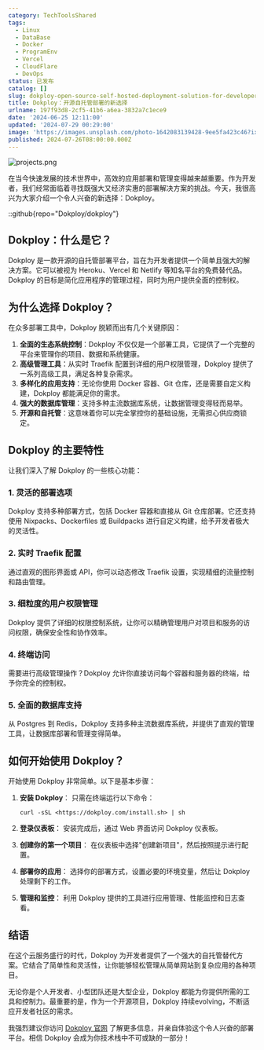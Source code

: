 ```yaml
---
category: TechToolsShared
tags:
  - Linux
  - DataBase
  - Docker
  - ProgramEnv
  - Vercel
  - CloudFlare
  - DevOps
status: 已发布
catalog: []
slug: dokploy-open-source-self-hosted-deployment-solution-for-developers
title: Dokploy：开源自托管部署的新选择
urlname: 197f93d8-2cf5-41b6-a6ea-3832a7c1ece9
date: '2024-06-25 12:11:00'
updated: '2024-07-29 00:29:00'
image: 'https://images.unsplash.com/photo-1642083139428-9ee5fa423c46?ixlib=rb-4.0.3&q=85&fm=jpg&crop=entropy&cs=srgb'
published: 2024-07-26T08:00:00.000Z
---
```


![projects.png](https://prod-files-secure.s3.us-west-2.amazonaws.com/5d24fe63-e567-4804-86f9-9fdc62e13082/adfdc1fe-2109-46ac-9ad4-f50e8631f20c/projects.png?X-Amz-Algorithm=AWS4-HMAC-SHA256&X-Amz-Content-Sha256=UNSIGNED-PAYLOAD&X-Amz-Credential=ASIAZI2LB466Y7XGBHY2%2F20250131%2Fus-west-2%2Fs3%2Faws4_request&X-Amz-Date=20250131T213212Z&X-Amz-Expires=3600&X-Amz-Security-Token=IQoJb3JpZ2luX2VjEL3%2F%2F%2F%2F%2F%2F%2F%2F%2F%2FwEaCXVzLXdlc3QtMiJHMEUCIHBoB%2BEAcY7Cj1ukiMeDGELrdEgkCP%2Fu%2FLrOBAdI9Q1GAiEAnhg1lL1pAePg9uycsPg99rpG%2FCiQMvHBvaTtMpvRHnwqiAQIxv%2F%2F%2F%2F%2F%2F%2F%2F%2F%2FARAAGgw2Mzc0MjMxODM4MDUiDCj5GS7zi8YThzKgrSrcA22DIZbDuid98k8eavedW6uFMBeIMEI053I4Oiy%2Bv8MuF98302qMDJgigDVjnrHxn79cFK%2FrJl76RNcg2R0%2Fm9rH8Yg5nkkQh27pwYVNmT%2BsakBDibT6egfBu27DpKcvRHTIeVvn8Fsp9T99rZG5XcfkHoRlIfFBwHhMggjE2BTEp%2F9%2BWOUgY1EXEgzw44sH4iVB6M0%2FGcZX4OhvsRJjlLBOLIHtf9T9Bt31LPMtWBcdvrOhMHGkGEbQpN3xroWDS43Rirr0KgX2Tco9s9V4h7ALEzAawcCFT6kI5G61Bq%2FcQ7CLV33NuR4ijNadAlMfWFWacLQIdhTkxOjmniN04Jz4%2BKfeCkLjjAU8GNPpDowxjCGxjELdc%2FPykyQOxOCWZYBZPOvrp%2FaYWkSLqF1MckGIxL82q%2BVSk8YE0BCkUAxRxnH005dr%2FVUvzPGQ92yeMTl7UBpjMiN8Tz%2BUejuj%2Ba9U5aKlj5U2aTaP5Wq3t%2FwE0d8GKZLrCNE85PQDGAiQ1GvXGBiHAWnYx4CQyjrjTL%2FZ8VBOc5hf8f%2FDe4ckzntclDuHj%2BRR2ARAKl1UOvqU4afOcnZdPf6wgh1LZNzYLvjP4yzuJNykTXhx1%2F%2F3UCFkPeWdA6%2FREyqm49SyMPD49LwGOqUB5oP4ZRD4XcBVhzpyqCrO8eBUFGxp0rTZtKNC27RcrsL0hHjOvvIqWtnqNniixs952QgQEBKOJB89OacBpKEhgfI3%2FECT5C9OUbdbz%2FMJYmF48xcgGplhXNCvvLySziSJxIoJ3NZskeR3lzRhFTorNxxkTjkmSDj%2BnbRyzmSdPflML80KELHkRmSuW6mR3HhLGdjw87fv4GVJouKnUztj2yleXyQN&X-Amz-Signature=36458d19852fd4643b474489f0c6c50858dcafa696f15293af1cc9778984ae69&X-Amz-SignedHeaders=host&x-id=GetObject)


在当今快速发展的技术世界中，高效的应用部署和管理变得越来越重要。作为开发者，我们经常面临着寻找既强大又经济实惠的部署解决方案的挑战。今天，我很高兴为大家介绍一个令人兴奋的新选择：Dokploy。


::github{repo="Dokploy/dokploy"}


## Dokploy：什么是它？


Dokploy 是一款开源的自托管部署平台，旨在为开发者提供一个简单且强大的解决方案。它可以被视为 Heroku、Vercel 和 Netlify 等知名平台的免费替代品。Dokploy 的目标是简化应用程序的管理过程，同时为用户提供全面的控制权。


## 为什么选择 Dokploy？


在众多部署工具中，Dokploy 脱颖而出有几个关键原因：

1. **全面的生态系统控制**：Dokploy 不仅仅是一个部署工具，它提供了一个完整的平台来管理你的项目、数据和系统健康。
2. **高级管理工具**：从实时 Traefik 配置到详细的用户权限管理，Dokploy 提供了一系列高级工具，满足各种复杂需求。
3. **多样化的应用支持**：无论你使用 Docker 容器、Git 仓库，还是需要自定义构建，Dokploy 都能满足你的需求。
4. **强大的数据库管理**：支持多种主流数据库系统，让数据管理变得轻而易举。
5. **开源和自托管**：这意味着你可以完全掌控你的基础设施，无需担心供应商锁定。

## Dokploy 的主要特性


让我们深入了解 Dokploy 的一些核心功能：


### 1. 灵活的部署选项


Dokploy 支持多种部署方式，包括 Docker 容器和直接从 Git 仓库部署。它还支持使用 Nixpacks、Dockerfiles 或 Buildpacks 进行自定义构建，给予开发者极大的灵活性。


### 2. 实时 Traefik 配置


通过直观的图形界面或 API，你可以动态修改 Traefik 设置，实现精细的流量控制和路由管理。


### 3. 细粒度的用户权限管理


Dokploy 提供了详细的权限控制系统，让你可以精确管理用户对项目和服务的访问权限，确保安全性和协作效率。


### 4. 终端访问


需要进行高级管理操作？Dokploy 允许你直接访问每个容器和服务器的终端，给予你完全的控制权。


### 5. 全面的数据库支持


从 Postgres 到 Redis，Dokploy 支持多种主流数据库系统，并提供了直观的管理工具，让数据库部署和管理变得简单。


## 如何开始使用 Dokploy？


开始使用 Dokploy 非常简单。以下是基本步骤：

1. **安装 Dokploy**：
只需在终端运行以下命令：

	```text
	curl -sSL <https://dokploy.com/install.sh> | sh
	```

2. **登录仪表板**：
安装完成后，通过 Web 界面访问 Dokploy 仪表板。
3. **创建你的第一个项目**：
在仪表板中选择"创建新项目"，然后按照提示进行配置。
4. **部署你的应用**：
选择你的部署方式，设置必要的环境变量，然后让 Dokploy 处理剩下的工作。
5. **管理和监控**：
利用 Dokploy 提供的工具进行应用管理、性能监控和日志查看。

## 结语


在这个云服务盛行的时代，Dokploy 为开发者提供了一个强大的自托管替代方案。它结合了简单性和灵活性，让你能够轻松管理从简单网站到复杂应用的各种项目。


无论你是个人开发者、小型团队还是大型企业，Dokploy 都能为你提供所需的工具和控制力。最重要的是，作为一个开源项目，Dokploy 持续evolving，不断适应开发者社区的需求。


我强烈建议你访问 [Dokploy 官网](https://dokploy.com/) 了解更多信息，并亲自体验这个令人兴奋的部署平台。相信 Dokploy 会成为你技术栈中不可或缺的一部分！

